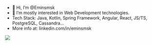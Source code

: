 - 👋 Hi, I’m @Eminsmsk
- 👀 I’m mostly interested in Web Development technologies.
- Tech Stack: Java, Kotlin, Spring Framework, Angular, React, JS/TS, PostgreSQL, Cassandra...
- More info at: linkedin.com/in/eminsmsk

<a href="https://github-readme-stats.vercel.app/api/top-langs">
  <img align="center" src="https://github-readme-stats.vercel.app/api/top-langs/?username=Eminsmsk&langs_count=8&layout=compact&theme=algolia" />
</a>

